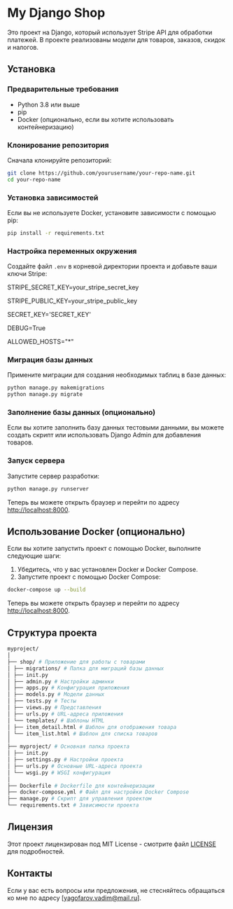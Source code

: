 # My Django Shop

Это проект на Django, который использует Stripe API для обработки платежей. В проекте реализованы модели для товаров, заказов, скидок и налогов.

## Установка

### Предварительные требования

- Python 3.8 или выше
- pip
- Docker (опционально, если вы хотите использовать контейнеризацию)

### Клонирование репозитория

Сначала клонируйте репозиторий:

```bash
git clone https://github.com/yourusername/your-repo-name.git
cd your-repo-name
```

### Установка зависимостей

Если вы не используете Docker, установите зависимости с помощью pip:

```bash
pip install -r requirements.txt
```

### Настройка переменных окружения

Создайте файл `.env` в корневой директории проекта и добавьте ваши ключи Stripe:

STRIPE_SECRET_KEY=your_stripe_secret_key

STRIPE_PUBLIC_KEY=your_stripe_public_key

SECRET_KEY='SECRET_KEY'

DEBUG=True

ALLOWED_HOSTS="*"

### Миграция базы данных

Примените миграции для создания необходимых таблиц в базе данных:

```bash
python manage.py makemigrations
python manage.py migrate
```



### Заполнение базы данных (опционально)

Если вы хотите заполнить базу данных тестовыми данными, вы можете создать скрипт или использовать Django Admin для добавления товаров.

### Запуск сервера

Запустите сервер разработки:

```bash
python manage.py runserver
```

Теперь вы можете открыть браузер и перейти по адресу [http://localhost:8000](http://localhost:8000).

## Использование Docker (опционально)

Если вы хотите запустить проект с помощью Docker, выполните следующие шаги:

1. Убедитесь, что у вас установлен Docker и Docker Compose.
2. Запустите проект с помощью Docker Compose:
```bash
docker-compose up --build
```


Теперь вы можете открыть браузер и перейти по адресу [http://localhost:8000](http://localhost:8000).

## Структура проекта
```bash
myproject/
│
├── shop/ # Приложение для работы с товарами
│ ├── migrations/ # Папка для миграций базы данных
│ ├── init.py
│ ├── admin.py # Настройки админки
│ ├── apps.py # Конфигурация приложения
│ ├── models.py # Модели данных
│ ├── tests.py # Тесты
│ ├── views.py # Представления
│ ├── urls.py # URL-адреса приложения
│ └── templates/ # Шаблоны HTML
│ ├── item_detail.html # Шаблон для отображения товара
│ └── item_list.html # Шаблон для списка товаров
│
├── myproject/ # Основная папка проекта
│ ├── init.py
│ ├── settings.py # Настройки проекта
│ ├── urls.py # Основные URL-адреса проекта
│ └── wsgi.py # WSGI конфигурация
│
├── Dockerfile # Dockerfile для контейнеризации
├── docker-compose.yml # Файл для настройки Docker Compose
├── manage.py # Скрипт для управления проектом
└── requirements.txt # Зависимости проекта
```


## Лицензия

Этот проект лицензирован под MIT License - смотрите файл [LICENSE](LICENSE) для подробностей.

## Контакты

Если у вас есть вопросы или предложения, не стесняйтесь обращаться ко мне по адресу [yagofarov.vadim@mail.ru].


